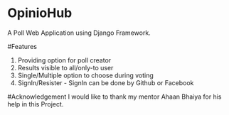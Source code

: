 # OpinioHub
A Poll Web Application using Django Framework.

#Features
1. Providing option for poll creator
2. Results visible to all/only-to user
3. Single/Multiple option to choose during voting
4. SignIn/Resister - SignIn can be done by Github or Facebook


#Acknowledgement
I would like to thank my mentor Ahaan Bhaiya for his help in this Project.
